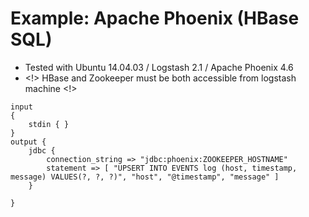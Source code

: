 # Example: Apache Phoenix (HBase SQL)
  * Tested with Ubuntu 14.04.03 / Logstash 2.1 / Apache Phoenix 4.6
  * <!> HBase and Zookeeper must be both accessible from logstash machine <!>
```
input
{
    stdin { }
}
output {
    jdbc {
        connection_string => "jdbc:phoenix:ZOOKEEPER_HOSTNAME"
        statement => [ "UPSERT INTO EVENTS log (host, timestamp, message) VALUES(?, ?, ?)", "host", "@timestamp", "message" ]
    }

}
```
